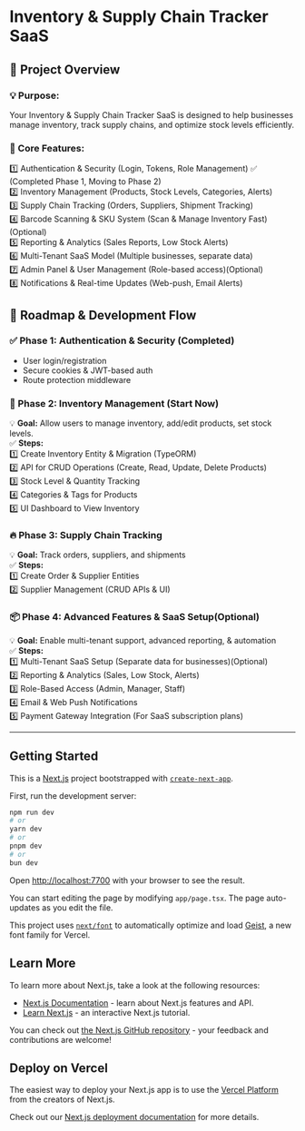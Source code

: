 # Inventory & Supply Chain Tracker SaaS

## 📌 Project Overview

### 💡 Purpose:
Your Inventory & Supply Chain Tracker SaaS is designed to help businesses manage inventory, track supply chains, and optimize stock levels efficiently.<br>

### 🚀 Core Features:<br>
1️⃣ Authentication & Security (Login, Tokens, Role Management) ✅ (Completed Phase 1, Moving to Phase 2)<br>
2️⃣ Inventory Management (Products, Stock Levels, Categories, Alerts)<br>
3️⃣ Supply Chain Tracking (Orders, Suppliers, Shipment Tracking)<br>
4️⃣ Barcode Scanning & SKU System (Scan & Manage Inventory Fast)(Optional)<br>
5️⃣ Reporting & Analytics (Sales Reports, Low Stock Alerts)<br>
6️⃣ Multi-Tenant SaaS Model (Multiple businesses, separate data)<br>
7️⃣ Admin Panel & User Management (Role-based access)(Optional)<br>
8️⃣ Notifications & Real-time Updates (Web-push, Email Alerts)<br>


## 📌 Roadmap & Development Flow<br>

### ✅ Phase 1: Authentication & Security (Completed)<br>
- User login/registration<br>
- Secure cookies & JWT-based auth<br>
- Route protection middleware<br>

### 🚀 Phase 2: Inventory Management (Start Now)<br>
💡 **Goal:** Allow users to manage inventory, add/edit products, set stock levels.<br>
✅ **Steps:**<br>
1️⃣ Create Inventory Entity & Migration (TypeORM)<br>
2️⃣ API for CRUD Operations (Create, Read, Update, Delete Products)<br>
3️⃣ Stock Level & Quantity Tracking<br>
4️⃣ Categories & Tags for Products<br>
5️⃣ UI Dashboard to View Inventory<br>

### 🔥 Phase 3: Supply Chain Tracking<br>
💡 **Goal:** Track orders, suppliers, and shipments<br>
✅ **Steps:**<br>
1️⃣ Create Order & Supplier Entities<br>
2️⃣ Supplier Management (CRUD APIs & UI)<br>


### 📦 Phase 4: Advanced Features & SaaS Setup(Optional)<br>
💡 **Goal:** Enable multi-tenant support, advanced reporting, & automation<br>
✅ **Steps:**<br>
1️⃣ Multi-Tenant SaaS Setup (Separate data for businesses)(Optional)<br>
2️⃣ Reporting & Analytics (Sales, Low Stock, Alerts)<br>
3️⃣ Role-Based Access (Admin, Manager, Staff)<br>
4️⃣ Email & Web Push Notifications<br>
5️⃣ Payment Gateway Integration (For SaaS subscription plans)<br>


---

## Getting Started

This is a [Next.js](https://nextjs.org) project bootstrapped with [`create-next-app`](https://nextjs.org/docs/app/api-reference/cli/create-next-app).

First, run the development server:

```bash
npm run dev
# or
yarn dev
# or
pnpm dev
# or
bun dev
```

Open [http://localhost:7700](http://localhost:7700) with your browser to see the result.

You can start editing the page by modifying `app/page.tsx`. The page auto-updates as you edit the file.

This project uses [`next/font`](https://nextjs.org/docs/app/building-your-application/optimizing/fonts) to automatically optimize and load [Geist](https://vercel.com/font), a new font family for Vercel.

## Learn More

To learn more about Next.js, take a look at the following resources:

- [Next.js Documentation](https://nextjs.org/docs) - learn about Next.js features and API.
- [Learn Next.js](https://nextjs.org/learn) - an interactive Next.js tutorial.

You can check out [the Next.js GitHub repository](https://github.com/vercel/next.js) - your feedback and contributions are welcome!

## Deploy on Vercel

The easiest way to deploy your Next.js app is to use the [Vercel Platform](https://vercel.com/new?utm_medium=default-template&filter=next.js&utm_source=create-next-app&utm_campaign=create-next-app-readme) from the creators of Next.js.

Check out our [Next.js deployment documentation](https://nextjs.org/docs/app/building-your-application/deploying) for more details.
